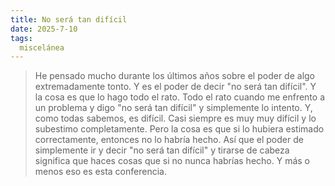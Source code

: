 ```yaml
---
title: No será tan difícil
date: 2025-7-10
tags:
  miscelánea
---
```

<youtube id="VGkqpkff0-U" />

> He pensado mucho durante los últimos años sobre el poder de algo extremadamente tonto. Y es el poder de decir "no será tan difícil". Y la cosa es que lo hago todo el rato. Todo el rato cuando me enfrento a un problema y digo "no será tan difícil" y simplemente lo intento. Y, como todas sabemos, es difícil. Casi siempre es muy muy difícil y lo subestimo completamente. Pero la cosa es que si lo hubiera estimado correctamente, entonces no lo habría hecho. Así que el poder de simplemente ir y decir "no será tan difícil" y tirarse de cabeza significa que haces cosas que si no nunca habrías hecho. Y más o menos eso es esta conferencia.
